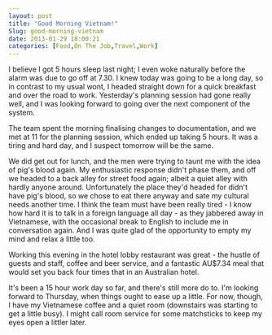 ```yaml
---
layout: post
title: "Good Morning Vietnam!"
Slug: good-morning-vietnam
date: 2013-01-29 18:00:21
categories: [Food,On The Job,Travel,Work]
---
```

I believe I got 5 hours sleep last night; I even woke naturally before the alarm was due to go off at 7.30. I knew today was going to be a long day, so in contrast to my usual wont, I headed straight down for a quick breakfast and over the road to work. Yesterday's planning session had gone really well, and I was looking forward to going over the next component of the system.

The team spent the morning finalising changes to documentation, and we met at 11 for the planning session, which ended up taking 5 hours. It was a tiring and hard day, and I suspect tomorrow will be the same.

We did get out for lunch, and the men were trying to taunt me with the idea of pig's blood again. My enthusiastic response didn't phase them, and off we headed to a back alley for street food again; albeit a quiet alley with hardly anyone around. Unfortunately the place they'd headed for didn't have pig's blood, so we chose to eat there anyway and sate my cultural needs another time. I think the team must have been really tired - I know how hard it is to talk in a foreign language all day - as they jabbered away in Vietnamese, with the occasional break to English to include me in conversation again. And I was quite glad of the opportunity to empty my mind and relax a little too.

Working this evening in the hotel lobby restaurant was great - the hustle of guests and staff, coffee and beer service, and a fantastic AU$7.34 meal that would set you back four times that in an Australian hotel.

It's been a 15 hour work day so far, and there's still more do to. I'm looking forward to Thursday, when things ought to ease up a little. For now, though, I have my Vietnamese coffee and a quiet room (downstairs was starting to get a little busy). I might call room service for some matchsticks to keep my eyes open a littler later.
